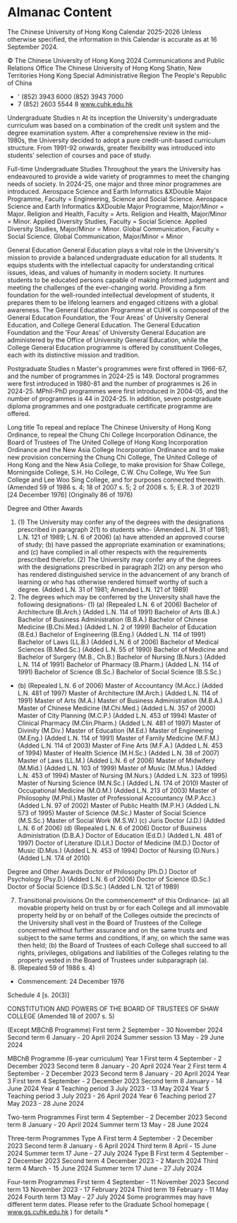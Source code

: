 # Almanac Content

The Chinese University of Hong Kong Calendar 2025-2026
Unless otherwise specified, the information in this Calendar is accurate as at 16 September 2024.

© The Chinese University of Hong Kong 2024
Communications and Public Relations Office The Chinese University of Hong Kong Shatin, New Territories Hong Kong Special Administrative Region The People's Republic of China
- ' (852) 3943 6000
(852) 3943 7000
- 7 (852) 2603 5544
8
www.cuhk.edu.hk

Undergraduate Studies n
At  its  inception  the  University's  undergraduate  curriculum was  based  on  a combination of the credit unit system and the degree examination system. After a comprehensive review in the mid-1980s, the University decided to adopt a pure credit-unit-based curriculum structure. From 1991-92 onwards, greater flexibility was introduced into students' selection of courses and pace of study.

Full-time Undergraduate Studies
Throughout the years the University has endeavoured to provide a wide variety of programmes to meet the changing needs of society. In 2024-25, one major and three minor programmes are introduced.
Aerospace Science and Earth Informatics &XDouble Major Programme, Faculty = Engineering, Science and Social Science. Aerospace Science and Earth Informatics &XDouble Major Programme, Major/Minor = Major. Religion and Health, Faculty = Arts. Religion and Health, Major/Minor = Minor. Applied Diversity Studies, Faculty = Social Science. Applied Diversity Studies, Major/Minor = Minor. Global Communication, Faculty = Social Science. Global Communication, Major/Minor = Minor

General Education
General Education plays a vital role in the University's mission to provide a balanced undergraduate education for all students. It equips students with the intellectual capacity for understanding critical issues, ideas, and values of humanity in modern society. It nurtures students to be educated persons capable of making informed judgment and meeting the challenges of the ever-changing world. Providing a firm foundation for the well-rounded intellectual development of students, it prepares them to be lifelong learners and engaged citizens with a global awareness.
The General Education Programme at CUHK is composed of the General Education Foundation, the 'Four Areas' of University General Education, and College General Education. The General Education Foundation and the 'Four Areas' of University General Education are administered by the Office of University General Education, while the College General Education programme is offered by constituent Colleges, each with its distinctive mission and tradition.

Postgraduate Studies n
Master's programmes were first offered in 1966-67, and the number of programmes in  2024-25 is 149. Doctoral programmes were first introduced in 1980-81 and the number of programmes is 26 in 2024-25. MPhil-PhD programmes were first introduced in 2004-05, and the number of programmes is 44 in 2024-25. In  addition,  seven  postgraduate diploma programmes and one postgraduate certificate programme are offered.

Long title
To repeal and replace The Chinese University of Hong Kong Ordinance, to repeal the Chung Chi College Incorporation Odinance, the Board of Trustees of The United College of Hong Kong Incorporation Ordinance and the New Asia College Incorporation Ordinance and to make new provision concerning the Chung Chi College, The United College of Hong Kong and the New Asia College, to make provision for Shaw College, Morningside College, S.H. Ho College, C.W. Chu College, Wu Yee Sun College and Lee Woo Sing College, and for purposes connected therewith.
(Amended 59 of 1986 s. 4; 18 of 2007 s. 5; 2 of 2008 s. 5; E.R. 3 of 2021) [24 December 1976] (Originally 86 of 1976)

Degree and Other Awards
1. (1) The University may confer any of the degrees with the designations prescribed in paragraph 2(1) to students who- (Amended L.N. 31 of 1981; L.N. 121 of 1989; L.N. 6 of 2006)
(a) have attended an approved course of study;
(b) have passed the appropriate examination or examinations; and
(c) have complied in all other respects with the requirements prescribed therefor.
(2) The University may confer any of the degrees with the designations prescribed in paragraph 2(2) on any person who has rendered distinguished service in the advancement of any branch of learning or who has otherwise rendered himself worthy of such a degree. (Added L.N. 31 of 1981; Amended L.N. 121 of 1989)
2. The degrees which may be conferred by the University shall have the following designations-
(1) (a) (Repealed L.N. 6 of 2006)
Bachelor of Architecture (B.Arch.) (Added L.N. 114 of 1991)
Bachelor of Arts (B.A.)
Bachelor of Business Administration (B.B.A.)
Bachelor of Chinese Medicine (B.Chi.Med.) (Added L.N. 2 of 1999)
Bachelor of Education (B.Ed.)
Bachelor of Engineering (B.Eng.) (Added L.N. 114 of 1991)
Bachelor of Laws (LL.B.) (Added L.N. 6 of 2006)
Bachelor of Medical Sciences (B.Med.Sc.) (Added L.N. 55 of 1990)
Bachelor of Medicine and Bachelor of Surgery (M.B., Ch.B.)
Bachelor of Nursing (B.Nurs.) (Added L.N. 114 of 1991)
Bachelor of Pharmacy (B.Pharm.) (Added L.N. 114 of 1991)
Bachelor of Science (B.Sc.)
Bachelor of Social Science (B.S.Sc.)
- (b) (Repealed L.N. 6 of 2006)
Master of Accountancy (M.Acc.) (Added L.N. 481 of 1997)
Master of Architecture (M.Arch.) (Added L.N. 114 of 1991)
Master of Arts (M.A.)
Master of Business Administration (M.B.A.)
Master of Chinese Medicine (M.Chi.Med.) (Added L.N. 357 of 2000)
Master of City Planning (M.C.P.) (Added L.N. 453 of 1994)
Master of Clinical Pharmacy (M.Clin.Pharm.) (Added L.N. 481 of 1997)
Master of Divinity (M.Div.)
Master of Education (M.Ed.)
Master of Engineering (M.Eng.) (Added L.N. 114 of 1991)
Master of Family Medicine (M.F.M.) (Added L.N. 114 of 2003)
Master of Fine Arts (M.F.A.) (Added L.N. 453 of 1994)
Master of Health Science (M.H.Sc.) (Added L.N. 38 of 2007)
Master of Laws (LL.M.) (Added L.N. 6 of 2006)
Master of Midwifery (M.Mid.) (Added L.N. 103 of 1999)
Master of Music (M.Mus.) (Added L.N. 453 of 1994)
Master of Nursing (M.Nurs.) (Added L.N. 323 of 1995)
Master of Nursing Science (M.N.Sc.) (Added L.N. 174 of 2010)
Master of Occupational Medicine (M.O.M.) (Added L.N. 213 of 2003)
Master of Philosophy (M.Phil.)
Master of Professional Accountancy (M.P.Acc.) (Added L.N. 97 of 2002)
Master of Public Health (M.P.H.) (Added L.N. 573 of 1995)
Master of Science (M.Sc.)
Master of Social Science (M.S.Sc.)
Master of Social Work (M.S.W.)
(c) Juris Doctor (J.D.) (Added L.N. 6 of 2006)
(d) (Repealed L.N. 6 of 2006)
Doctor of Business Administration (D.B.A.)
Doctor of Education (Ed.D.) (Added L.N. 481 of 1997)
Doctor of Literature (D.Lit.)
Doctor of Medicine (M.D.)
Doctor of Music (D.Mus.) (Added L.N. 453 of 1994)
Doctor of Nursing (D.Nurs.) (Added L.N. 174 of 2010)

Degree and Other Awards
Doctor of Philosophy (Ph.D.)
Doctor of Psychology (Psy.D.) (Added L.N. 6 of 2006)
Doctor of Science (D.Sc.)
Doctor of Social Science (D.S.Sc.) (Added L.N. 121 of 1989)

7. Transitional provisions
On the commencement* of this Ordinance-
(a) all movable property held on trust by or for each College and all immovable property held by or on behalf of the Colleges outside the precincts of the University shall vest in the Board of Trustees of the College concerned without further assurance and on the same trusts and subject to the same terms and conditions, if any, on which the same was then held;
(b) the Board of Trustees of each College shall succeed to all rights, privileges, obligations and liabilities of the Colleges relating to the property vested in the Board of Trustees under subparagraph (a).
8. (Repealed 59 of 1986 s. 4)
* Commencement: 24 December 1976

Schedule 4
[s. 20(3)]

CONSTITUTION AND POWERS OF THE BOARD OF TRUSTEES OF SHAW COLLEGE
(Amended 18 of 2007 s. 5)

(Except MBChB Programme)
First term
2 September - 30 November 2024
Second term
6 January - 20 April 2024
Summer session
13 May - 29 June 2024

MBChB Programme (6-year curriculum)
Year 1
First term
4 September - 2 December 2023
Second term
8 January - 20 April 2024
Year 2
First term
4 September - 2 December 2023
Second term
8 January - 20 April 2024
Year 3
First term
4 September - 2 December 2023
Second term
8 January - 14 June 2024
Year 4
Teaching period
3 July 2023 - 13 May 2024
Year 5
Teaching period
3 July 2023 - 26 April 2024
Year 6
Teaching period
27 May 2023 - 28 June 2024

Two-term Programmes
First term
4 September - 2 December 2023
Second term
8 January - 20 April 2024
Summer term
13 May - 28 June 2024

Three-term Programmes
Type A
First term
4 September - 2 December 2023
Second term
8 January - 6 April 2024
Third term
8 April - 15 June 2024
Summer term
17 June - 27 July 2024
Type B
First term
4 September - 2 December 2023
Second term
4 December 2023 - 2 March 2024
Third term
4 March - 15 June 2024
Summer term
17 June - 27 July 2024

Four-term Programmes
First term
4 September - 11 November 2023
Second term
13 November 2023 - 17 February 2024
Third term
19 February - 11 May 2024
Fourth term
13 May - 27 July 2024
Some programmes may have different term dates. Please refer to the Graduate School homepage ( www.gs.cuhk.edu.hk ) for details
*